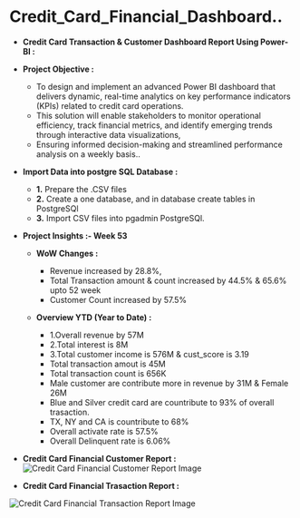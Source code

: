 # **Credit_Card_Financial_Dashboard..**

- **Credit Card Transaction & Customer Dashboard Report Using Power-BI :**

- **Project Objective :**
  
  - To design and implement an advanced Power BI dashboard that delivers dynamic, real-time analytics on key performance indicators (KPIs) related to credit card operations.
  - This solution will enable stakeholders to monitor operational efficiency, track financial metrics, and identify emerging trends through interactive data visualizations,
  - Ensuring informed decision-making and streamlined performance analysis on a weekly basis..

- **Import Data into postgre SQL Database :**

  - **1.** Prepare the .CSV files
  - **2.** Create a one database, and in database create tables in PostgreSQl
  - **3.** Import CSV files into pgadmin PostgreSQl.
 
- **Project Insights :- Week 53**

  - **WoW Changes :**
    - Revenue increased by 28.8%,
    - Total Transaction amount & count increased by 44.5% & 65.6% upto 52 week
    - Customer Count increased by 57.5%
   
  - **Overview YTD (Year to Date) :**
    - 1.Overall revenue by 57M
    - 2.Total interest is 8M
    - 3.Total customer income is 576M & cust_score is 3.19
    - Total transaction amout is 45M
    - Total transaction count is 656K
    - Male customer are contribute more in revenue by 31M & Female 26M
    - Blue and Silver credit card are countribute to 93% of overall trasaction.
    - TX, NY and CA is countribute to 68%
    - Overall activate rate is 57.5%
    - Overall Delinquent rate is 6.06%

- **Credit Card Financial Customer Report :**
![Credit Card  Financial Customer Report Image](https://github.com/user-attachments/assets/2e282bbb-c695-4e23-9e47-60213c968a66)

- **Credit Card Financial Trasaction Report :**
  
![Credit Card  Financial Transaction Report Image](https://github.com/user-attachments/assets/c646fece-221d-492e-9d94-7e6f2789dc3e)
